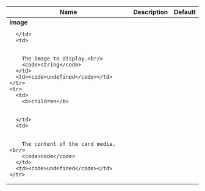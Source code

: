 <table>
  <thead>
    <tr>
      <th>Name</th>
      <th>Description</th>
      <th>Default</th>
    </tr>
  </thead>
  <tbody>
    <tr>
      <td>
        <b>image</b>
        
        
      </td>
      <td>
        
        
        The image to display.<br/>
        <code>string</code>
      </td>
      <td><code>undefined</code></td>
    </tr>
    <tr>
      <td>
        <b>children</b>
        
        
      </td>
      <td>
        
        
        The content of the card media.<br/>
        <code>node</code>
      </td>
      <td><code>undefined</code></td>
    </tr>
  </tbody>
</table>

